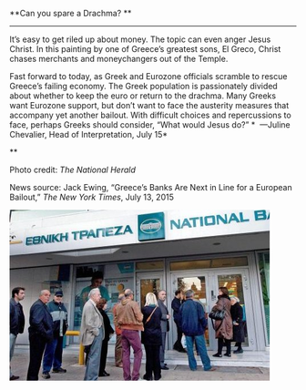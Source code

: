 **Can you spare a Drachma? **

****

It’s easy to get riled up about money. The topic can even anger Jesus Christ. In this painting by one of Greece’s greatest sons, El Greco, Christ chases merchants and moneychangers out of the Temple. 

Fast forward to today, as Greek and Eurozone officials scramble to rescue Greece’s failing economy. The Greek population is passionately divided about whether to keep the euro or return to the drachma. Many Greeks want Eurozone support, but don’t want to face the austerity measures that accompany yet another bailout. With difficult choices and repercussions to face, perhaps Greeks should consider, “What would Jesus do?”
 *  —Juline Chevalier, Head of Interpretation, July 15*

**

Photo credit: *The National Herald*

News source: Jack Ewing, “Greece’s Banks Are Next in Line for a European Bailout,” *The New York Times*, July 13, 2015

![](../images/15-7-15_24.1_DrachmaEDIT-1.jpeg)
